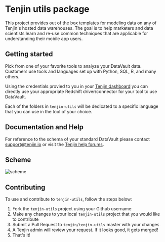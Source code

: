 # Tenjin utils package
This project provides out of the box templates for modeling data on any of Tenjin's hosted data warehouses. The goal is to help marketers and data scientists learn and re-use common techniques that are applicable for understanding their mobile app users.

Getting started
----
Pick from one of your favorite tools to analyze your DataVault data. Customers use tools and languages set up with Python, SQL, R, and many others. 

Using the credentials provied to you in your <a href="https://www.tenjin.io/dashboard/data_vault">Tenjin dashboard</a> you can directly use your appropriate Redshift driver/connector for your tool to use DataVault.

Each of the folders in `tenjin-utils` will be dedicated to a specific language that you can use in the tool of your choice.

Documentation and Help
----
For reference to the schema of your standard DataVault please contact support@tenjin.io or visit the <a href="http://help.tenjin.io/">Tenjin help forums</a>.

Scheme
----
![scheme](https://gist.github.com/lepfhty/a24fa79adb011c2b52ae8e79e1854f9d/raw/eea4358a93193fb677358130b30b92cecabe5a12/tenjin-schema.png)
  
Contributing
----
To use and contribute to `tenjin-utils`, follow the steps below:
  1. Fork the `tenjin-utils` project using your Github username
  2. Make any changes to your local `tenjin-utils` project that you would like to contribute
  3. Submit a Pull Request to `tenjin/tenjin-utils` master with your changes
  4. A Tenjin admin will review your request. If it looks good, it gets merged!
  5. That's it!
